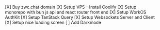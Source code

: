 [X] Buy zwc.chat domain
[X] Setup VPS - Install Coolify
[X] Setup monorepo with bun js api and react router front end
[X] Setup WorkOS AuthKit
[X] Setup TanStack Query
[X] Setup Websockets Server and Client
[X] Setup nice loading screen
[ ] Add Darkmode

